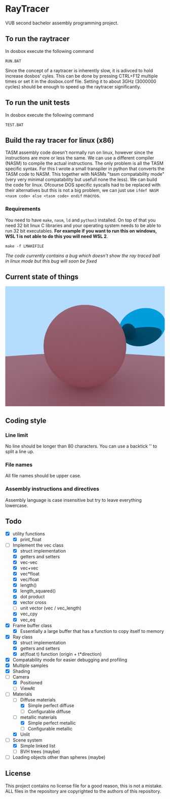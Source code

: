 # RayTracer
VUB second bachelor assembly programming project.

## To run the raytracer
In dosbox execute the following command

    RUN.BAT

Since the concept of a raytracer is inherently slow, it is adivced to hold 
increase dosbos' cyles. This can be done by pressing CTRL+F12 multiple times
or set it in the dosbox.conf file. Setting it to about 3GHz (3000000 cycles)
should be enough to speed up the raytracer significantly.

## To run the unit tests
In dosbox execute the following command

    TEST.BAT

## Build the ray tracer for linux (x86)
TASM assembly code doesn't normally run on linux, however since the instructions
are more or less the same. We can use a different compiler (NASM) to compile the
actual instructions. The only problem is all the TASM specific syntax. For this
I wrote a small transpiler in python that converts the TASM code to NASM. This
together with NASMs "tasm compatability mode" (very very minimal compatability
but usefull none the less). We can build the code for linux. Ofcourse DOS
specific syscalls had to be replaced with their alternatives but this is not a 
big problem, we can just use `ifdef NASM <nasm code> else <tasm code> endif`
macros.

### Requirements
You need to have `make`, `nasm`, `ld` and `python3` installed. On top of that
you need 32 bit linux C libraries and your operating system needs to be able to 
run 32 bit executables. **For example if you want to run this on windows,
WSL 1 is not able to do this you will need WSL 2**.

	make -f LMAKEFILE

*The code currently contains a bug which doesn't show the ray traced ball in
linux mode but this bug will soon be fixed*

## Current state of things
![Sphere render](saved/metal_test.bmp?raw=true "First sphere render")

## Coding style
### Line limit
No line should be longer than 80 characters. You can use a backtick '\' to split
a line up.

### File names
All file names should be upper case.

### Assembly instructions and directives
Assembly language is case insensitive but try to leave everything lowercase. 

## Todo
- [x] utility functions
  - [x] print_float
- [ ] Implement the vec class
  - [x] struct implementation
  - [x] getters and setters
  - [x] vec-vec
  - [x] vec+vec
  - [x] vec*float
  - [x] vec/float
  - [x] length()
  - [x] length_squared()
  - [x] dot product
  - [x] vector cross
  - [ ] unit vector (vec / vec_length)
  - [x] vec_cpy
  - [x] vec_eq
- [x] Frame buffer class
  - [x] Essentially a large buffer that has a function to copy itself to memory
- [x] Ray class
  - [x] struct implementation 
  - [x] getters and setters
  - [x] at(float t) function (origin + t*direction)
- [x] Compatability mode for easier debugging and profiling
- [x] Multiple samples
- [x] Shading
- [ ] Camera
  - [x] Positioned
  - [ ] ViewAt
- [ ] Materials
  - [ ] Diffuse materials
    - [x] Simple perfect diffuse
    - [ ] Configurable diffuse
  - [ ] metallic materials
    - [x] Simple perfect metallic
    - [ ] Configurable metallic
  - [x] Unlit
- [ ] Scene system
  - [x] Simple linked list
  - [ ] BVH trees (maybe)
- [ ] Loading objects other than spheres (maybe)

## License
This project contains no license file for a good reason, this is not a mistake. 
ALL files in the repository are copyrighted to the authors of this repository.
